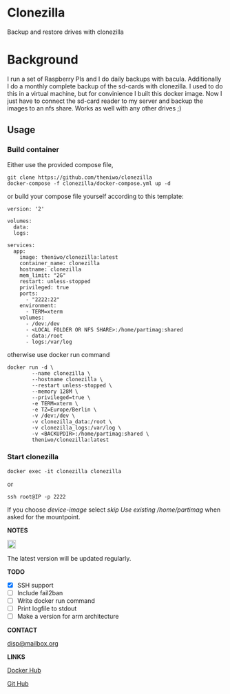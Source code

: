 # Clonezilla

Backup and restore drives with clonezilla

# Background

I run a set of Raspberry PIs and I do daily backups with bacula.
Additionally I do a monthly complete backup of the sd-cards with clonezilla.
I used to do this in a virtual machine, but for convinience I built this docker image.
Now I just have to connect the sd-card reader to my server and backup the images to an nfs share.
Works as well with any other drives ;)

## Usage

### Build container

Either use the provided compose file,
```
git clone https://github.com/theniwo/clonezilla
docker-compose -f clonezilla/docker-compose.yml up -d
```

or build your compose file yourself according to this template:
```
version: '2'

volumes:
  data:
  logs:

services:
  app:
    image: theniwo/clonezilla:latest
    container_name: clonezilla
    hostname: clonezilla
    mem_limit: "2G"
    restart: unless-stopped
    privileged: true
    ports:
      - "2222:22"
    environment:
      - TERM=xterm
    volumes:
      - /dev:/dev
      - <LOCAL FOLDER OR NFS SHARE>:/home/partimag:shared
      - data:/root
      - logs:/var/log
```
otherwise use docker run command

```
docker run -d \
        --name clonezilla \
        --hostname clonezilla \
        --restart unless-stopped \
        --memory 128M \
        --privileged=true \
        -e TERM=xterm \
        -e TZ=Europe/Berlin \
        -v /dev:/dev \
        -v clonezilla_data:/root \
        -v clonezilla_logs:/var/log \
        -v <BACKUPDIR>:/home/partimag:shared \
        theniwo/clonezilla:latest
```

### Start clonezilla

```
docker exec -it clonezilla clonezilla
```
or
```
ssh root@IP -p 2222
```

If you choose _device-image_ select _skip Use existing /home/partimag_ when asked for the  mountpoint.


**NOTES**
<!---
	<pre>
	Scrolltext
	</pre>
-->

<img src="https://upload.wikimedia.org/wikipedia/commons/thumb/e/e4/Infobox_info_icon.svg/1200px-Infobox_info_icon.svg.png" alt="drawing" width="20"/>

The latest version will be updated regularly.

**TODO**

  - [X] SSH support
  - [ ] Include fail2ban
  - [ ] Write docker run command
  - [ ] Print logfile to stdout
  - [ ] Make a version for arm architecture

**CONTACT**

[disp@mailbox.org](mailto:disp@mailbox.org)

**LINKS**

[Docker Hub](https://hub.docker.com/repository/docker/theniwo/clonezilla)

[Git Hub](https://github.com/theniwo/clonezilla)
